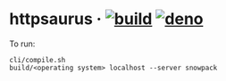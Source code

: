 # httpsaurus &middot; [![build](https://github.com/aegooby/deno-react/actions/workflows/deno.yml/badge.svg)](https://github.com/aegooby/deno-react/actions/workflows/deno.yml) [![deno](https://img.shields.io/badge/deno-v1.9.2-lightgrey?logo=deno)](https://deno.land/posts/v1.8)
To run:

    cli/compile.sh
    build/<operating system> localhost --server snowpack
